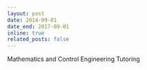 ```yaml
---
layout: post
date: 2014-09-01
date_end: 2017-09-01
inline: true
related_posts: false
---
```


Mathematics and Control Engineering Tutoring
